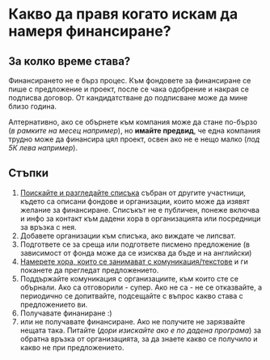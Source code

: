# Какво да правя когато искам да намеря финансиране?

## За колко време става?
Финансирането не е бърз процес. Към фондовете за финансиране се пише с предложение и проект, после се чака одобрение и накрая се подписва договор. От кандидатстване до подписване може да мине близо година.

Алтернативно, ако се обърнете към компания може да стане по-бързо (*в рамките на месец например*), но **имайте предвид**, че една компания трудно може да финансира цял проект, освен ако не е нещо малко (*под 5К лева например*).

## Стъпки

1. [Поискайте и разгледайте списъка](requestaccess.md) събран от другите участници, където са описани фондове и организации, които може да изявят желание за финансиране. Списъкът не е публичен, понеже включва и инфо за контакт към дадени хора в организацията или посредници за връзка с нея.
1. Добавете организации към списъка, ако виждате че липсват.
1. Подгответе се за среща или подгответе писмено предложение (в зависимост от фонда може да се изисква да бъде и на английски)
1. [Намерете хора, които се занимават с комуникация/текстове](findpeople.md) и ги поканете да прегледат предложението.
1. Поддържайте комуникация с организациите, към които сте се обърнали. Ако са отговорили - супер. Ако не са - не се отказвайте, а периодично се допитвайте, подсещайте с въпрос какво става с предложението ви.
1. Получавате финаниране :)
1. или не получавате финансиране. Ако не получите не зарязвайте нещата така. Питайте (*дори изискайте ако е по дадена програма*) за обратна връзка от организацията, за да знаете какво се получило и какво не при предложението.